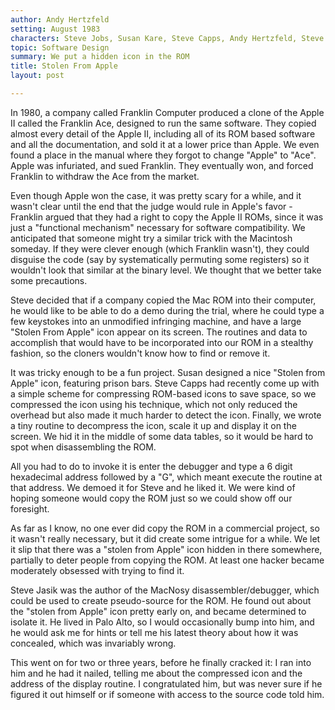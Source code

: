 ```yaml
---
author: Andy Hertzfeld
setting: August 1983
characters: Steve Jobs, Susan Kare, Steve Capps, Andy Hertzfeld, Steve Jasik
topic: Software Design
summary: We put a hidden icon in the ROM
title: Stolen From Apple
layout: post

---
```


In 1980, a company called Franklin Computer produced a clone of the Apple II called the Franklin Ace, designed to run the same software. They copied almost every detail of the Apple II, including all of its ROM based software and all the documentation, and sold it at a lower price than Apple. We even found a place in the manual where they forgot to change "Apple" to "Ace". Apple was infuriated, and sued Franklin. They eventually won, and forced Franklin to withdraw the Ace from the market.

  
  
  
  
Even though Apple won the case, it was pretty scary for a while, and it wasn't clear until the end that the judge would rule in Apple's favor - Franklin argued that they had a right to copy the Apple II ROMs, since it was just a "functional mechanism" necessary for software compatibility. We anticipated that someone might try a similar trick with the Macintosh someday. If they were clever enough (which Franklin wasn't), they could disguise the code (say by systematically permuting some registers) so it wouldn't look that similar at the binary level. We thought that we better take some precautions.  
  
  
Steve decided that if a company copied the Mac ROM into their computer, he would like to be able to do a demo during the trial, where he could type a few keystokes into an unmodified infringing machine, and have a large "Stolen From Apple" icon appear on its screen. The routines and data to accomplish that would have to be incorporated into our ROM in a stealthy fashion, so the cloners wouldn't know how to find or remove it.  
  
  
It was tricky enough to be a fun project. Susan designed a nice "Stolen from Apple" icon, featuring prison bars. Steve Capps had recently come up with a simple scheme for compressing ROM-based icons to save space, so we compressed the icon using his technique, which not only reduced the overhead but also made it much harder to detect the icon. Finally, we wrote a tiny routine to decompress the icon, scale it up and display it on the screen. We hid it in the middle of some data tables, so it would be hard to spot when disassembling the ROM.  
  
  
All you had to do to invoke it is enter the debugger and type a 6 digit hexadecimal address followed by a "G", which meant execute the routine at that address. We demoed it for Steve and he liked it. We were kind of hoping someone would copy the ROM just so we could show off our foresight.  
  
  
As far as I know, no one ever did copy the ROM in a commercial project, so it wasn't really necessary, but it did create some intrigue for a while. We let it slip that there was a "stolen from Apple" icon hidden in there somewhere, partially to deter people from copying the ROM. At least one hacker became moderately obsessed with trying to find it.  
  
  
Steve Jasik was the author of the MacNosy disassembler/debugger, which could be used to create pseudo-source for the ROM. He found out about the "stolen from Apple" icon pretty early on, and became determined to isolate it. He lived in Palo Alto, so I would occasionally bump into him, and he would ask me for hints or tell me his latest theory about how it was concealed, which was invariably wrong.  
  
  
This went on for two or three years, before he finally cracked it: I ran into him and he had it nailed, telling me about the compressed icon and the address of the display routine. I congratulated him, but was never sure if he figured it out himself or if someone with access to the source code told him. 
